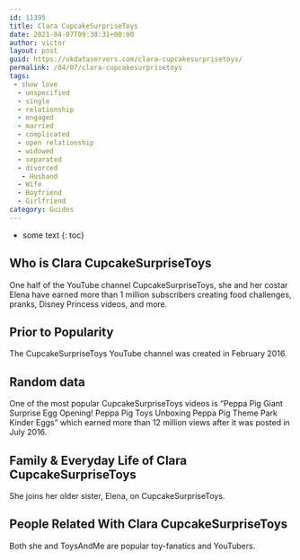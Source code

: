 ```yaml
---
id: 11395
title: Clara CupcakeSurpriseToys
date: 2021-04-07T09:38:31+00:00
author: victor
layout: post
guid: https://ukdataservers.com/clara-cupcakesurprisetoys/
permalink: /04/07/clara-cupcakesurprisetoys
tags:
 - show love
  - unspecified
  - single
  - relationship
  - engaged
  - married
  - complicated
  - open relationship
  - widowed
  - separated
  - divorced
   - Husband
  - Wife
  - Boyfriend
  - Girlfriend
category: Guides
---
```


* some text
{: toc}


## Who is Clara CupcakeSurpriseToys



One half of the YouTube channel CupcakeSurpriseToys, she and her costar Elena have earned more than 1 million subscribers creating food challenges, pranks, Disney Princess videos, and more. 

                
                
                
## Prior to Popularity



The CupcakeSurpriseToys YouTube channel was created in February 2016. 

                
                
                
## Random data



One of the most popular CupcakeSurpriseToys videos is &#8220;Peppa Pig Giant Surprise Egg Opening! Peppa Pig Toys Unboxing Peppa Pig Theme Park Kinder Eggs&#8221; which earned more than 12 million views after it was posted in July 2016.  

                
                
                
## Family & Everyday Life of Clara CupcakeSurpriseToys



She joins her older sister, Elena, on CupcakeSurpriseToys. 

                
                
                
## People Related With Clara CupcakeSurpriseToys



Both she and ToysAndMe are popular toy-fanatics and YouTubers. 

                
              
            
          
          
          